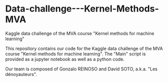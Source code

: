 # Data-challenge---Kernel-Methods-MVA
Kaggle data challenge of the MVA course "Kernel methods for machine learning"

This repository contains our code for the Kaggle data challenge of the MVA course "Kernel methods for machine learning". The "Main" script is provided as a jupyter notebook as well as a python code.

Our team is composed of Gonzalo REINOSO and David SOTO, a.k.a. "Les dénoyauteurs".
